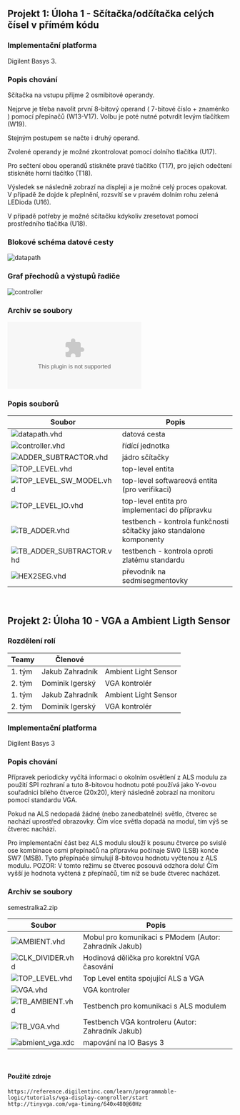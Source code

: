 

## Projekt 1: Úloha 1 - Sčítačka/odčítačka celých čísel v přímém kódu




### Implementační platforma

Digilent Basys 3.





### Popis chování

Sčítačka na vstupu přijme 2 osmibitové operandy.

Nejprve je třeba navolit první 8-bitový operand ( 7-bitové číslo + znaménko ) pomocí přepínačů (W13-V17). Volbu je poté nutné potvrdit levým tlačítkem (W19).

Stejným postupem se načte i druhý operand.

Zvolené operandy je možné zkontrolovat pomocí dolního tlačítka (U17).

Pro sečtení obou operandů stiskněte pravé tlačítko (T17), pro jejich odečtení stiskněte horní tlačítko (T18).

Výsledek se následně zobrazí na displeji a je možné celý proces opakovat.
V případě že dojde k přeplnění, rozsvítí se v pravém dolním rohu zelená LEDioda (U16).

V případě potřeby je možné sčítačku kdykoliv zresetovat pomocí prostředního tlačítka (U18).



### Blokové schéma datové cesty


![datapath](https://user-images.githubusercontent.com/47743251/229141003-c946c7d4-6125-4e7c-88fc-1debf4b3f755.jpg)



### Graf přechodů a výstupů řadiče


![controller](https://user-images.githubusercontent.com/47743251/229141051-418d951b-a8f8-4d52-99d4-7537e9b02aef.jpg)



### Archiv se soubory

![semestralka.zip](https://github.com/igy007/PNO/blob/main/sem_1/semestralka.zip)

### Popis souborů
| Soubor  | Popis  |
| ------------ | ------------ |
| ![datapath.vhd](https://github.com/igy007/PNO/blob/main/sem_1/sources_1/new/datapath.vhd)  | datová cesta  |
| ![controller.vhd](https://github.com/igy007/PNO/blob/main/sem_1/sources_1/new/controller.vhd)  | řídící jednotka  |
|  ![ADDER_SUBTRACTOR.vhd](https://github.com/igy007/PNO/blob/main/sem_1/sources_1/new/ADDER_SUBTRACTOR.vhd) | jádro sčítačky   |
|  ![TOP_LEVEL.vhd](https://github.com/igy007/PNO/blob/main/sem_1/sources_1/new/TOP_LEVEL.vhd) |  top-level entita |
| ![TOP_LEVEL_SW_MODEL.vhd](https://github.com/igy007/PNO/blob/main/sem_1/sources_1/new/TOP_LEVEL_SW_MODEL.vhd)  | top-level softwareová entita (pro verifikaci)  |
| ![TOP_LEVEL_IO.vhd](https://github.com/igy007/PNO/blob/main/sem_1/sources_1/new/TOP_LEVEL_IO.vhd)  |  top-level entita pro implementaci do přípravku  |
| ![TB_ADDER.vhd](https://github.com/igy007/PNO/blob/main/sem_1/sources_1/new/TB_ADDER.vhd)  | testbench - kontrola funkčnosti sčítačky jako standalone komponenty  |
| ![TB_ADDER_SUBTRACTOR.vhd](https://github.com/igy007/PNO/blob/main/sem_1/sources_1/new/TB_ADDER_SUBTRACTOR.vhd)  | testbench - kontrola oproti zlatému standardu  |
| ![HEX2SEG.vhd](https://github.com/igy007/PNO/blob/main/sem_1/sources_1/new/HEX2SEG.vhd)  | převodník na sedmisegmentovky  |

<br>



## Projekt 2: Úloha 10 - VGA a Ambient Ligth Sensor


### Rozdělení rolí

| Teamy | Členové  |  |
| ------------ | ------------ | ------------ |
|  1. tým |  Jakub Zahradník | Ambient Light Sensor
| 2. tým  |  Dominik Igerský | VGA kontrolér
|  1. tým |  Jakub Zahradník | Ambient Light Sensor
| 2. tým  |  Dominik Igerský | VGA kontrolér






### Implementační platforma

Digilent Basys 3





### Popis chování

Přípravek periodicky vyčítá informaci o okolním osvětlení z ALS modulu za použití SPI rozhraní 
a tuto 8-bitovou hodnotu poté používá jako Y-ovou souřadnici bílého čtverce (20x20), 
který následně zobrazí na monitoru pomocí standardu VGA.

Pokud na ALS nedopadá žádné (nebo zanedbatelné) světlo, čtverec se nachází uprostřed obrazovky.
Čím více světla dopadá na modul, tím výš se čtverec nachází.

Pro implementační část bez ALS modulu slouží k posunu čtverce po svislé ose
kombinace osmi přepínačů na přípravku počínaje SW0 (LSB) konče SW7 (MSB).
Tyto přepínače simulují 8-bitovou hodnotu vyčtenou z ALS modulu.
POZOR: V tomto režimu se čtverec posouvá odzhora dolu! 
Čím vyšší je hodnota vyčtená z přepínačů, tím níž se bude čtverec nacházet.


### Archiv se soubory

semestralka2.zip

| Soubor  | Popis  |
| ------------ | ------------ |
| ![AMBIENT.vhd](https://github.com/igy007/PNO/blob/main/sem2_3/sources_1/new/AMBIENT.vhd)  | Mobul pro komunikaci s PModem (Autor: Zahradník Jakub)  |
| ![CLK_DIVIDER.vhd](https://github.com/igy007/PNO/blob/main/sem2_3/sources_1/new/CLK_DIVIDER.vhd)  | Hodinová dělička pro korektní VGA časování  |
|  ![TOP_LEVEL.vhd](https://github.com/igy007/PNO/blob/main/sem2_3/sources_1/new/TOP_LEVEL.vhd) |  Top Level entita spojující ALS a VGA  |
| ![VGA.vhd](https://github.com/igy007/PNO/blob/main/sem2_3/sources_1/new/VGA.vhd)  | VGA kontroler  |
| ![TB_AMBIENT.vhd](https://github.com/igy007/PNO/blob/main/sem2_3/sim_1/new/TB_AMBIENT.vhd)  | Testbench pro komunikaci s ALS modulem  |
| ![TB_VGA.vhd](https://github.com/igy007/PNO/blob/main/sem2_3/sim_1/new/TB_VGA.vhd)  | Testbench VGA kontroleru (Autor: Zahradník Jakub)  |
| ![abmient_vga.xdc](https://github.com/igy007/PNO/blob/main/sem2_3/constrs_1/new/ambient_vga.xdc)  |  mapování na IO Basys 3  |


<br>

#### Použité zdroje

    
	https://reference.digilentinc.com/learn/programmable-logic/tutorials/vga-display-congroller/start
	http://tinyvga.com/vga-timing/640x480@60Hz
    
